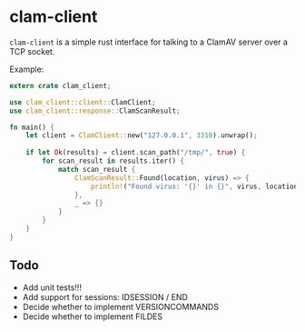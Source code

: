 # clam-client

`clam-client` is a simple rust interface for talking to a ClamAV server over a TCP socket.

Example:

```rust
extern crate clam_client;

use clam_client::client::ClamClient;
use clam_client::response::ClamScanResult;

fn main() {
    let client = ClamClient::new("127.0.0.1", 3310).unwrap();
    
    if let Ok(results) = client.scan_path("/tmp/", true) {
        for scan_result in results.iter() {
            match scan_result {
                ClamScanResult::Found(location, virus) => {
                    println!("Found virus: '{}' in {}", virus, location)
                },
                _ => {}
            }
        }
    }
}
```

## Todo

- Add unit tests!!!
- Add support for sessions: IDSESSION / END
- Decide whether to implement VERSIONCOMMANDS
- Decide whether to implement FILDES
